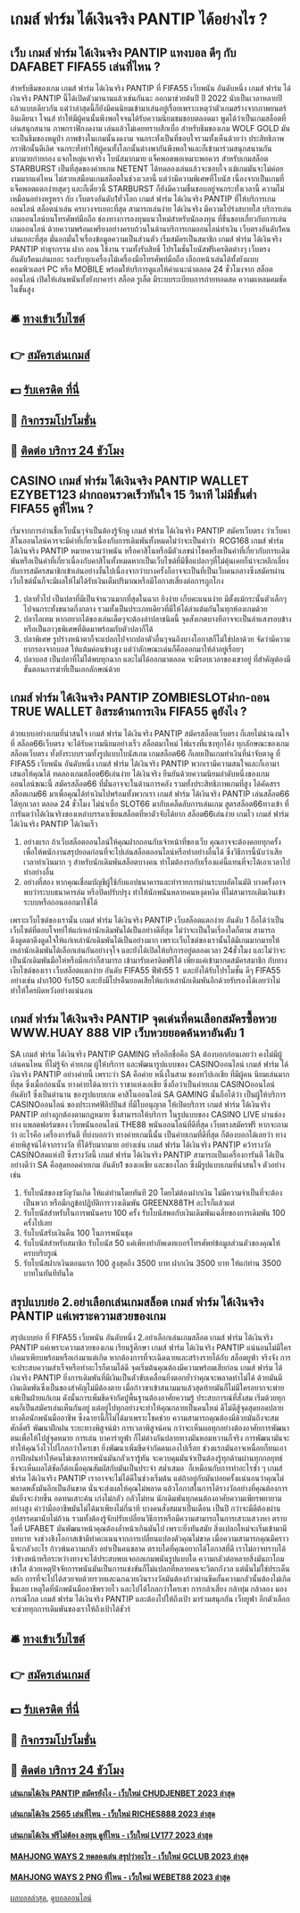# เกมส์ ฟาร์ม ได้เงินจริง PANTIP ได้อย่างไร ?
## เว็บ เกมส์ ฟาร์ม ได้เงินจริง PANTIP แทงบอล ดีๆ กับ DAFABET FIFA55 เล่นที่ไหน ?
สำหรับธีมของเกม เกมส์ ฟาร์ม ได้เงินจริง PANTIP ที่ FIFA55 เว็บพนัน อันดับหนึ่ง เกมส์ ฟาร์ม ได้เงินจริง PANTIP นี้ได้เปิดตัวมานานแล้วเช่นกันนะ ออกมาช่วยต้นปี ปี 2022 นับเป็นเวลาหลายปีแล้วแบบเดียวกัน แต่ว่าล่าสุดนี้ก็ยังมีคนนิยมเข้ามาเล่นอยู่เรื่อยเพราะเหตุว่าตัวเกมสร้างจากภาพยนตร์ อินเดียนา โจนส์ ทำให้มีผู้คนนั้นพึงพอใจจนได้รับความนิยมชมชอบตลอดมา พูดได้ว่าเป็นเกมสล็อตที่เล่นสนุกสนาน ภาพกราฟิกงดงาม เล่นแล้วไม่เคยทราบสึกเบื่อ
สำหรับธีมของเกม WOLF GOLD มันจะเป็นธีมของหมูป่า ภาพข้างในเกมนั้นงดงาม จนกระทั่งเป็นที่ชอบใจรวมทั้งเห็นด้วยว่า ประสิทธิภาพกราฟิกนั้นดีเลิศ จนกระทั่งทำให้ผู้คนทั้งโลกนั้นต่างพากันพึงพอใจและก็เข้ามาร่วมสนุกสนานกันมากมายก่ายกอง แจกใหญ่แจกจริง โบนัสมากมาย แจ็คพอตพอเหมาะพอควร
สำหรับเกมสล็อต STARBURST เป็นที่สุดของค่ายเกม NETENT ได้ทดลองเล่นแล้วจะชอบใจ แม้เกมมันจะไม่ค่อยงามมากแค่ไหน ไม่สวยเสมือนเกมสล็อตในช่วงเวลานี้ แต่ว่ามีความพิเศษที่โบนัส เนื่องจากเป็นเกมที่แจ็คพอตแตกง่ายสุดๆ และก็เดี๋ยวนี้ STARBURST ก็ยังมีความชื่นชอบอยู่จนกระทั่งเวลานี้
ความไม่เหมือนอย่างหรูหรา กับ เว็บตรงอันดับ1ทั่วโลก เกมส์ ฟาร์ม ได้เงินจริง PANTIP ที่ให้บริการเกมออนไลน์ สล็อตน่าเล่น ครบวงจรเยอะที่สุด สามารถเล่นง่าย ได้เงินจริง มีความโปร่งสบายใส บริการเล่นเกมออนไลน์บนโทรศัพท์มือถือ ช่องทางการลงทุนแนวใหม่สำหรับนักลงทุน ที่ชื่นชอบเกี่ยวกับการเล่นเกมออนไลน์ ด้วยความพร้อมเพรียงอย่างครบถ้วนในด้านบริการเกมออนไลน์ทำเงิน เว็บตรงอันดับ1คนเล่นเยอะที่สุด มั่นอกมั่นใจเรื่องข้อมูลความเป็นส่วนตัว เริ่มสมัครเป็นสมาชิก เกมส์ ฟาร์ม ได้เงินจริง PANTIP ทำธุรกรรม ฝาก ถอน ใช้งาน รวมทั้งรับสิทธิ์ โปรโมชั่นโบนัสฟรีเครดิตต่างๆ เว็บตรงอันดับ1คนเล่นเยอะ รองรับทุกเครื่องไม้เครื่องมือโทรศัพท์มือถือ เลือกหน้าเล่นได้ทั้งยังแบบคอมพิวเตอร์ PC หรือ MOBILE พร้อมให้บริการดูแลให้คำแนะนำตลอด 24 ชั่วโมงจาก สล็อตออนไลน์ เปิดให้เล่นพนันทั้งยังบาคาร่า สล็อต รูเล็ต มีระบบระเบียบการถ่ายทอดสด ความแหลมคมชัดในขั้นสูง

## 🛎 [ทางเข้าเว็บไซต์](https://bit.ly/3SdLNi2)
## 👉 [สมัครเล่นเกมส์](https://bit.ly/3SdLNi2)
## 💵 [รับเครดิต ที่นี่](https://bit.ly/3dyRKHj)
## 👑 [กิจกรรมโปรโมชั่น](https://bit.ly/3dyRKHj)
## 📱 [ติดต่อ บริการ 24 ชัวโมง](https://bit.ly/3dyRKHj)

## CASINO เกมส์ ฟาร์ม ได้เงินจริง PANTIP WALLET EZYBET123 ฝากถอนรวดเร็วทันใจ 15 วินาที ไม่มีขั้นต่ำ FIFA55 ดูที่ไหน ?
เริ่มจากการอ่านชื่อเว็บนั้นๆจำเป็นต้องรู้จักดู เกมส์ ฟาร์ม ได้เงินจริง PANTIP สมัครเว็บตรง ว่าเว็บคาสิโนออนไลน์ควรจะมีคำที่เกี่ยวเนื่องกับการเดิมพันทั้งหมดไม่ว่าจะเป็นคำว่า  RCG168 เกมส์ ฟาร์ม ได้เงินจริง PANTIP หมายความว่าพนัน หรือคาสิโนหรือมีตัวเลขนำโชคหรือเป็นคำที่เกี่ยวกับการเเดิมพันหรือเป็นคำที่เกี่ยวเนื่องกับคาสิโนทั้งหมดหากเป็นเว็บไซต์ที่มีชื่อแปลกๆที่ไม่คุ้นเคยก็น่าจะหลีกเลี่ยงกับการสมัครสมาชิกเข้าเล่นอย่างงั้นไปเนื่องจากว่าบางครั้งก็อาจจะเป็นที่เป็นเว็บคนกลางซึ่งสมัครผ่านเว็บไซต์นั้นก็จะมีผลให้ไม่ได้รับเงินเต็มปริมาณหรือมีโอกาสเสี่ยงต่อการถูกโกง
1. ปลาทั่วไป เป็นปลาที่มีเป็นจำนวนมากที่สุดในฉาก ยิงง่าย เก็บคะแนนง่าย มีตั้งแม้กระนั้นตัวเล็กๆไปจนกระทั่งขนาดกึ่งกลาง รวมทั้งเป็นประเภทเดียวที่มีให้ได้ล่าแต้มกันในทุกห้องเกมด้วย
2. ปลาไอเทม หากอยากได้ของเล่นเด็ดๆจะต้องล่าปลาชนิดนี้ จุดสังเกตบางทีอาจจะเป็นลำแสงรอบข้าง หรือเป็นอาวุธพิเศษที่ติดมาพร้อมกับตัวปลาก็ได้
3. ปลาพิเศษ รูปร่างหน้าตาก็จะแปลกไปจากปลาตัวอื่นๆจนถึงบางโอกาสก็ไม่ใช่ปลาด้วย จัดว่ามีความยากรองจากบอส ให้แต้มค่อนข้างสูง แต่ว่าลักษณะเด่นก็คือออกมาให้ล่าอยู่เรื่อยๆ
4. ปลาบอส เป็นปลาที่ไม่ได้พบทุกฉาก และไม่ได้ออกมาตลอด จะมีรอบเวลาของเขาอยู่ ที่สำคัญต้องมีขั้นตอนการฆ่าที่เป็นเอกลักษณ์ด้วย

## เกมส์ ฟาร์ม ได้เงินจริง PANTIP ZOMBIESLOTฝาก-ถอน TRUE WALLET อิสระด้านการเงิน FIFA55 ดูยังไง ?
ด้วยแบบอย่างเกมที่น่าสนใจ เกมส์ ฟาร์ม ได้เงินจริง PANTIP สมัครสล็อตเว็บตรง ก็เลยไม่น่าฉงนใจที่ สล็อต66เว็บตรง จะได้รับความนิยมอย่างเร็ว สล็อตมาใหม่ ไฟแรงที่แซงทุกโค้ง ทุกลักษณะของเกม สล็อตเว็บตรง ทั้งยังระบบรวมทั้งรูปแบบโบนัสเกม เกมสล็อต66 ก็เลยเป็นเกมทำเงินที่น่าจับตาดู ที่ FIFA55 เว็บพนัน อันดับหนึ่ง เกมส์ ฟาร์ม ได้เงินจริง PANTIP พวกเรามีความสนใจและก็เอามาเสนอให้คุณได้ ทดลองเกมสล็อต66เล่นง่าย ได้เงินจริง ยืนยันด้วยความนิยมลำดับหนึ่งของเกมออนไลน์ขณะนี้ สมัครสล็อต66 ที่มั่นอาจจะในด้านการคลัง รวมทั้งประสิทธิภาพเกมที่สูง ได้คัดสรร สล็อตเกม66 มาเพื่อคุณได้ทำเงินไปพร้อมทั้งพวกเรา เกมส์ ฟาร์ม ได้เงินจริง PANTIP เล่นสล็อต66 ได้ทุกเวลา ตลอด 24 ชั่วโมง ไม่น่าเบื่อ SLOT66 มากับเคล็ดลับการเล่นเกม สูตรสล็อต66ทางเข้า ที่การันตว่าได้เงินจริงของเหล่าบรรดาเซียนสล็อตที่หาตัวจับได้ยาก สล็อต66เล่นง่าย เกมไว เกมส์ ฟาร์ม ได้เงินจริง PANTIP ได้เงินเร็ว
1. อย่างแรก ถ้าเว็บสล็อตออนไลน์ให้คุณฝากถอนกับเจ้าหน้าที่ของเว็บ คุณอาจจะต้องคอยทุกครั้งเพื่อให้พนักงานสรุปยอดก่อนที่จะไปเล่นสล็อตออนไลน์หรือทำอย่างอื่นได้ ซึ่งวิธีการนี้นับว่าเสียเวลาทำเงินมาก ๆ สำหรับนักเดิมพันสล็อตบางคน ทำไมต้องรอกับเรื่องแค่นี้แทนที่จะได้เอาเวลาไปทำอย่างอื่น
2. อย่างที่สอง หากคุณเชื่อมบัญชีผู้ใช้กับแอปธนาคารและทำรายการผ่านระบบอัตโนมัติ บางครั้งอาจพบว่าระบบธนาคารล่ม หรือปิดปรับปรุง ทำให้นักพนันหลายคนหงุดหงิด ที่ไม่สามารถเติมเงินเข้าระบบหรือถอนออกมาใช้ได้

เพราะเว็บไซต์ของเรานั้น เกมส์ ฟาร์ม ได้เงินจริง PANTIP เว็บสล็อตแตกง่าย อันดับ 1 ถือได้ว่าเป็นเว็บไซต์ที่ตอบโจทย์ให้แก่เหล่านักเดิมพันได้เป็นอย่างดีที่สุด ไม่ว่าจะเป็นในเรี่องใดก็ตาม สามารถ ดึงดูดตาดึงดูดใจให้แก่เหล่านักเดิมพันได้เป็นอย่างมาก เพราะเว็บไซต์ของเรานั้นได้มีเกมมากมายให้เหล่านักเดิมพันได้เลือกเล่นกันอย่างจุใจ และยังได้เปิดให้บริการอยู่ตลอดเวลา 24ชั่วโมง และไม่ว่าจะเป็นนักเดิมพันมือให่หรือมือเก่าก็สามารถ เข้ามารับเครดิตฟรีได้ เพียงแค่เข้ามากดสมัครสมาชิก กับทางเง็บไซต์ของเรา เว็บสล็อตแตกง่าย อันดับ FIFA55 ฟีฟ่า55 1  และยังได้รับโปรโมชั้น ดีๆ FIFA55 อย่างเช่น ฝาก100 รับ150 และยังมีโปรคืนยอดเสียให้แก่เหล่านักเดิมพันอีกด้วยรับรองได้เลยว่าไม่ทำให้ใครผิดหวังอย่างแน่นอน

## เกมส์ ฟาร์ม ได้เงินจริง PANTIP จุดเด่นที่คนเลือกสมัครซื้อหวย WWW.HUAY 888 VIP เว็บหวยยอดค้นหาอันดับ 1
SA เกมส์ ฟาร์ม ได้เงินจริง PANTIP GAMING หรืออีกชื่อคือ SA ต้องบอกก่อนเลยว่า คงไม่มีผู้เล่นคนไหน ที่ไม่รู้จัก ค่ายเกม ผู้ให้บริการ และพัฒนารูปแบบของ CASINOออนไลน์ เกมส์ ฟาร์ม ได้เงินจริง PANTIP อย่างค่ายนี้ เพราะว่า SA คือค่าย หนึ่งในสาม ของทวีปเอเชีย ที่มีผู้คน นิยมเล่นมากที่สุด ซึ่งเมื่อก่อนนั้น ทางค่ายได้ฉายาว่า ราชาแห่งเอเชีย ซึ่งถือว่าเป็นค่ายเกม CASINOออนไลน์อันดับ1 ซึ่งเป็นตำนาน ของรูปแบบเกม คาสิโนออนไลน์
SA GAMING นั้นถือได้ว่า เป็นผู้ให้บริการ CASINOออนไลน์ ของประเทศฟิลิปปินส์ ที่มีใบอนุญาต ให้เปิดบริการ เกมส์ ฟาร์ม ได้เงินจริง PANTIP อย่างถูกต้องตามกฎหมาย ซึ่งสามารถให้บริการ ในรูปแบบของ CASINO LIVE ผ่านช่องทาง แพลตฟอร์มของ เว็บพนันออนไลน์ THE88 พนันออนไลน์ที่ดีที่สุด เว็บตรงสมัครฟรี หากจะถามว่า อะไรคือ เครื่องการันตี ที่บ่งบอกว่า ทางค่ายเกมนี้นั้น เป็นค่ายเกมที่ดีที่สุด ก็ต้องบอกได้เลยว่า ทางค่ายพิสูจน์ได้จากรางวัล ที่ได้รับมากมาย อย่างเช่น เกมส์ ฟาร์ม ได้เงินจริง PANTIP คว้ารางวัล CASINOสดแห่งปี ซึ่งรางวัลนี้ เกมส์ ฟาร์ม ได้เงินจริง PANTIP สามารถเป็นเครื่องการันตี ได้เป็นอย่างดีว่า SA คือสุดยอดค่ายเกม อันดับ1 ของเอเชีย และของโลก ซึ่งมีรูปแบบเกมที่น่าสนใจ ตัวอย่างเช่น
1. รับโบนัสของขวัญวันเกิด ให้แด่ท่านโดยทันที 20 โดยไม่ต้องฝากเงิน ไม่มีความจำเป็นที่จะต้องเป็นพวก หรือมีกฎข้อปฏิบัติการวางเดิมพัน GREENX88TH อะไรก็แล้วแต่
2. รับโบนัสสำหรับในการพนันครบ 100 ครั้ง รับโบนัสพอกับเงินเดิมพันเฉลี่ยของการเดิมพัน 100 ครั้งไปเลย
3. รับโบนัสรับเงินคืน 100 ในการพนันชุด
4. รับโบนัสสำหรับสมาชิก รับโบนัส 50 แค่เพียงทำอัพเดทเบอร์โทรศัพท์ข้อมูลส่วนตัวของคุณให้ครบบริบรูณ์
5. รับโบนัสฝากเงินตอนแรก 100 สูงสุดถึง 3500 บาท ฝากเงิน 3500 บาท ให้แก่ท่าน 3500 บาทในทันทีทันใด

## สรุปแบบย่อ 2.อย่าเลือกเล่นเกมสล็อต เกมส์ ฟาร์ม ได้เงินจริง PANTIP แค่เพราะความสวยของเกม
สรุปแบบย่อ ที่ FIFA55 เว็บพนัน อันดับหนึ่ง 2.อย่าเลือกเล่นเกมสล็อต เกมส์ ฟาร์ม ได้เงินจริง PANTIP แค่เพราะความสวยของเกม เรียนรู้ศึกษา เกมส์ ฟาร์ม ได้เงินจริง PANTIP แน่นอนไม่มีใครเกิดมาเพียบพร้อมหรือเก่งมาแต่เกิด หากต้องการที่จะเฉิดฉายและสร้างรายได้กับ สล็อตยูฟ่า จริงจัง การจะประสบความสำเร็จหรือทำอะไรก็ตามได้ดี จุดเริ่มต้นคุณต้องมีความพร้อมเสียก่อน เกมส์ ฟาร์ม ได้เงินจริง PANTIP ยิ่งการเดิมพันที่มีเงินเป็นตัวขับเคลื่อนยิ่งตอกย้ำว่าคุณจะพลาดท่าไม่ได้ ด้วยมันมีเงินเดิมพันซึ่งเป็นของสำคัญไม่มีต้องตาย เมื่อก้าวขาเข้าสนามมาแล้วสุดท้ายมันก็ไม่มีใครอยากจะพ่ายแพ้เป็นฝ่ายแก้เกม ดังนั้นการเพิ่มขีดจำกัดปูพื้นฐานต้องอาศัยความรู้ ประสบการณ์ที่สั่งสม เริ่มด้วยทุกคนก็เป็นสมัครเล่นเห็นกันอยู่ แต่อยู่ไปทุกอย่างจะทำให้คุณกลายเป็นคนใหม่ ดีไม่ดีสู้จุดสุดยอดปลายทางคือนักพนันมืออาชีพ ซึ่งฉายานี้ก็ไม่ได้มาเพราะโชคช่วย ความสามารถคุณต้องมีด้วยมันถึงจะสมศักดิ์ศรี
พัฒนาฝึกฝน ระยะทางพิสูจน์ม้า การเวลาพิสูจน์คน กว่าจะเห็นผลทุกอย่างต้องอาศัยการพัฒนาตนเพื่อให้ไปสู่จุดหมาย การเล่น บาคาร่ายูฟ่า ก็ไม่ต่างกันปลายทางมันหอมหวานก็จริง การพัฒนามันจะทำให้คุณวิ่งไวไปไกลกว่าใครเขา ยิ่งพัฒนาเพิ่มขีดจำกัดตนเองไปเรื่อย ช่วงแรกมันอาจเหนื่อยก็ทนเอา การฝึกฝนทำให้คนไม่เขลาการพนันมันกลัวเรารู้ทัน จะควบคุมมันจำเป็นต้องรู้ทุกด้านผ่านทุกกลยุทธ์ ซึ่งจะเห็นผลได้ชัดก็ต่อเมื่อคุณสัมผัสกับมันเป็นประจำ สม่ำเสมอ  ก็เหมือนกับการทำอะไรซ้ำ ๆ เกมส์ ฟาร์ม ได้เงินจริง PANTIP เราอาจจะไม่ได้ดีในช่วงเริ่มต้น แต่ถ้าอยู่กับมันบ่อยครั้งแน่นอนว่าคุณไม่พลาดพลั้งมันอีกเป็นอันขาด นั่นจะส่งผลให้คุณไม่พลาด แล้วโอกาสในการได้รางวัลอย่างที่คุณต้องการมันยิ่งจะง่ายขึ้น
อดทนเสาะค้น เก่งไม่กลัว กลัวไม่ทน นักเดิมพันทุกคนต้องอาศัยความเพียรพยายามอย่างสูง คำว่ามืออาชีพมันไม่ได้มาเพียงไม่กี่นาที บางคนสั่งสมมาเป็นเดือน เป็นปี กว่าจะมีดีต้องผ่านอุปสรรคมานับไม่ถ้วน รวมทั้งต้องรู้จักปรับเปลี่ยนวิธีการหรือมีความสามารถในการเสาะแสวงหา ตราบใดที่ UFABET มันพัฒนาหน้าคุณต้องล้ำหน้าเกินมันไป เพราะยิ่งทันสมัย สิ่งแปลกใหม่จะเริ่มเข้ามามีบทบาท จงช่วงชิงโอกาสเข้าตีทำคะแนนจากการเปลี่ยนแปลงตัวคุณไม่ขาด เมื่อความสามารถคุณมีคราวนี้จะกลัวอะไร
ก้าวพ้นความกลัว อย่าเป็นคนขลาด ตราบใดที่คุณอยากได้โอกาสที่ดี เราไม่อาจทราบได้ว่าข้างหน้าหรือระหว่างทางจะได้ประสบพบเจอกลเกมพนันรูปแบบใด ความกลัวต่อหลายสิ่งมันถาโถมเข้าใส ด้วยเหตุปัจจัยการพนันมันเป็นการแข่งขันก็ไม่แปลกที่หลายคนจะวิตกกังวล แต่นั่นไม่ใช่ประเด็นหลัก การที่จะไปได้สวยจบด้วยรวยและฉกฉวยเงินรางวัลมันต้องก้าวผ่านขีดกั้นความกลัวนั้นต้องไม่เกิดขึ้นเลย เหตุใดที่นักพนันมืออาชีพรวยไว และไปได้ไกลกว่าใครเขา การกล้าเสี่ยง กล้าทุ่ม กล้าลอง มองการณ์ไกล เกมส์ ฟาร์ม ได้เงินจริง PANTIP และต้องไปให้ถึงเป้า มาร่วมสนุกกัน เว็บยูฟ่า อีกตัวเลือกจะช่วยทุกการเดิมพันของเราให้ถึงเป้าได้ชัวร์

## 🛎 [ทางเข้าเว็บไซต์](https://bit.ly/3SdLNi2)
## 👉 [สมัครเล่นเกมส์](https://bit.ly/3SdLNi2)
## 💵 [รับเครดิต ที่นี่](https://bit.ly/3dyRKHj)
## 👑 [กิจกรรมโปรโมชั่น](https://bit.ly/3dyRKHj)
## 📱 [ติดต่อ บริการ 24 ชัวโมง](https://bit.ly/3dyRKHj)

#### [เล่นเกมได้เงิน PANTIP สมัครยังไง - เว็บใหม่ CHUDJENBET 2023 ล่าสุด](https://atom.io/themes/เล่นเกมได้เงิน%20pantip%20สมัครยังไง%20-%20เว็บใหม่%20chudjenbet%202023%20ล่าสุด)
#### [เล่นเกมได้เงิน 2565 เล่นที่ไหน - เว็บใหม่ RICHES888 2023 ล่าสุด](https://atom.io/themes/เล่นเกมได้เงิน%202565%20เล่นที่ไหน%20-%20เว็บใหม่%20riches888%202023%20ล่าสุด)
#### [เล่นเกมได้เงิน ฟรีไม่ต้อง ลงทุน ดูที่ไหน - เว็บใหม่ LV177 2023 ล่าสุด](https://atom.io/themes/เล่นเกมได้เงิน%20ฟรีไม่ต้อง%20ลงทุน%20ดูที่ไหน%20-%20เว็บใหม่%20lv177%202023%20ล่าสุด)
#### [MAHJONG WAYS 2 ทดลองเล่น สรุปว่าอะไร - เว็บใหม่ GCLUB 2023 ล่าสุด](https://atom.io/themes/mahjong%20ways%202%20ทดลองเล่น%20สรุปว่าอะไร%20-%20เว็บใหม่%20gclub%202023%20ล่าสุด)
#### [MAHJONG WAYS 2 PNG ที่ไหน - เว็บใหม่ WEBET88 2023 ล่าสุด](https://atom.io/themes/mahjong%20ways%202%20png%20ที่ไหน%20-%20เว็บใหม่%20webet88%202023%20ล่าสุด)

[ผลบอลล่าสุด](https://siamsport.tv "ผลบอลล่าสุด"), [ดูบอลออนไลน์](https://siamsport.tv/ดูบอลสด "ดูบอลออนไลน์")